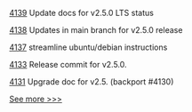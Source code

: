 
[4139](https://github.com/hyperledger/fabric/pull/4139) Update docs for v2.5.0 LTS status

[4138](https://github.com/hyperledger/fabric/pull/4138) Updates in main branch for v2.5.0 release

[4137](https://github.com/hyperledger/fabric/pull/4137) streamline ubuntu/debian instructions

[4133](https://github.com/hyperledger/fabric/pull/4133) Release commit for v2.5.0.

[4131](https://github.com/hyperledger/fabric/pull/4131) Upgrade doc for v2.5. (backport #4130)


[See more >>>](https://start-here.hyperledger.org/pull-requests)
